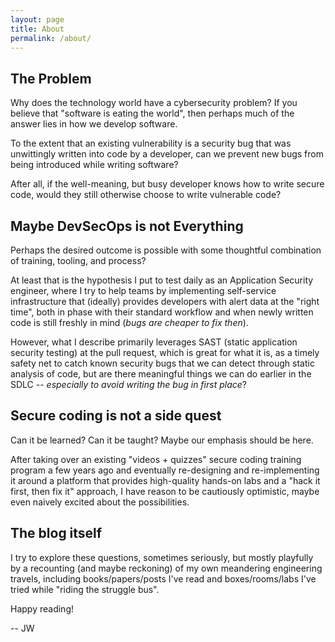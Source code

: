 ```yaml
---
layout: page
title: About
permalink: /about/
---
```

## The Problem
Why does the technology world have a cybersecurity problem? If you believe that "software is eating the world", then perhaps much of the answer lies in how we develop software.

To the extent that an existing vulnerability is a security bug that was unwittingly written into code by a developer, can we prevent new bugs from being introduced while writing software? 

After all, if the well-meaning, but busy developer knows how to write secure code, would they still otherwise choose to write vulnerable code?

## Maybe DevSecOps is not Everything
Perhaps the desired outcome is possible with some thoughtful combination of training, tooling, and process? 

At least that is the hypothesis I put to test daily as an Application Security engineer, where I try to help teams by implementing self-service infrastructure that (ideally) provides developers with alert data at the "right time", both in phase with their standard workflow and when newly written code is still freshly in mind (_bugs are cheaper to fix then_).

However, what I describe primarily leverages SAST (static application security testing) at the pull request, which is great for what it is, as a timely safety net to catch known security bugs that we can detect through static analysis of code, but are there meaningful things we can do earlier in the SDLC -- _especially to avoid writing the bug in first place_?

## Secure coding is not a side quest
Can it be learned? Can it be taught? Maybe our emphasis should be here.

After taking over an existing "videos + quizzes" secure coding training program a few years ago and eventually re-designing and re-implementing it around a platform that provides high-quality hands-on labs and a "hack it first, then fix it" approach, I have reason to be cautiously optimistic, maybe even naively excited about the possibilities.

## The blog itself
I try to explore these questions, sometimes seriously, but mostly playfully by a recounting (and maybe reckoning) of my own meandering engineering travels, including books/papers/posts I've read and boxes/rooms/labs I've tried while "riding the struggle bus".

Happy reading!

 -- JW
